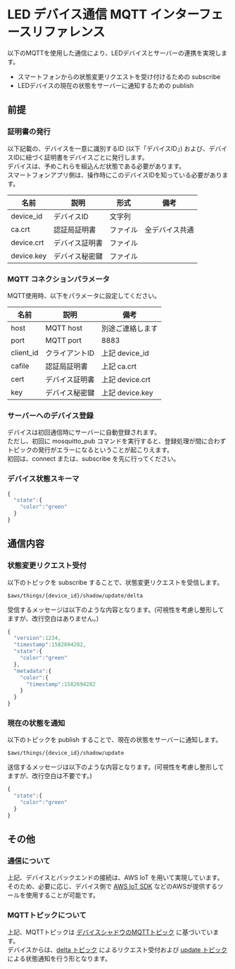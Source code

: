 # LED デバイス通信 MQTT インターフェースリファレンス

以下のMQTTを使用した通信により、LEDデバイスとサーバーの連携を実現します。
* スマートフォンからの状態変更リクエストを受け付けるための subscribe
* LEDデバイスの現在の状態をサーバーに通知するための publish

## 前提

### 証明書の発行
以下記載の、デバイスを一意に識別するID (以下「デバイスID」) および、デバイスIDに紐づく証明書をデバイスごとに発行します。  
デバイスは、予めこれらを組込んだ状態である必要があります。  
スマートフォンアプリ側は、操作時にこのデバイスIDを知っている必要があります。

| 名前 | 説明 | 形式 | 備考 |
----|----|----|----
| device_id | デバイスID | 文字列 |
| ca.crt | 認証局証明書 | ファイル | 全デバイス共通 |
| device.crt | デバイス証明書 | ファイル |
| device.key | デバイス秘密鍵 | ファイル |

### MQTT コネクションパラメータ
MQTT使用時、以下をパラメータに設定してください。

| 名前 | 説明 | 備考 |
----|----|----
| host | MQTT host | 別途ご連絡します |
| port | MQTT port | 8883 |
| client_id | クライアントID | 上記 device_id |
| cafile | 認証局証明書 | 上記 ca.crt |
| cert | デバイス証明書 | 上記 device.crt |
| key | デバイス秘密鍵 | 上記 device.key |

### サーバーへのデバイス登録
デバイスは初回通信時にサーバーに自動登録されます。  
ただし、初回に mosquitto_pub コマンドを実行すると、登録処理が間に合わずトピックの発行がエラーになるということが起こりえます。  
初回は、connect または、subscribe を先に行ってください。   

### デバイス状態スキーマ

```javascript
{
  "state":{
    "color":"green"
  }
}
```


## 通信内容

### 状態変更リクエスト受付 
以下のトピックを subscribe することで、状態変更リクエストを受信します。

```
$aws/things/{device_id}/shadow/update/delta
```

受信するメッセージは以下のような内容となります。(可視性を考慮し整形してますが、改行空白はありません。)
```javascript
{
  "version":1234,
  "timestamp":1582694282,
  "state":{
    "color":"green"
  },
  "metadata":{
    "color":{
      "timestamp":1582694282
    }
  }
}
```

### 現在の状態を通知
以下のトピックを publish することで、現在の状態をサーバーに通知します。

```
$aws/things/{device_id}/shadow/update
```


送信するメッセージは以下のような内容となります。(可視性を考慮し整形してますが、改行空白は不要です。)
```javascript
{
  "state":{
    "color":"green"
  }
}
```



## その他
### 通信について
上記、デバイスとバックエンドの接続は、AWS IoT を用いて実現しています。  
そのため、必要に応じ、デバイス側で [AWS IoT SDK](https://docs.aws.amazon.com/ja_jp/iot/latest/developerguide/iot-sdks.html) などのAWSが提供するツールを使用することが可能です。

### MQTTトピックについて
上記、MQTTトピックは [デバイスシャドウのMQTTトピック](https://docs.aws.amazon.com/ja_jp/iot/latest/developerguide/device-shadow-mqtt.html#update-delta-pub-sub-topic) に基づいています。  
デバイスからは、[delta トピック](https://docs.aws.amazon.com/ja_jp/iot/latest/developerguide/device-shadow-mqtt.html#update-delta-pub-sub-topic) によるリクエスト受付および [update トピック](https://docs.aws.amazon.com/ja_jp/iot/latest/developerguide/device-shadow-mqtt.html#update-pub-sub-topic)による状態通知を行う形となります。









